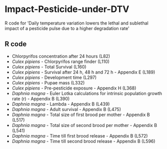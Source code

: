 # Impact-Pesticide-under-DTV
R code for 'Daily temperature variation lowers the lethal and sublethal impact of a pesticide pulse due to a higher degradation rate' 

## R code
* Chlorpyrifos concentration after 24 hours (L82)
* *Culex pipiens* - Chlorpyrifos range finder (L110)
* *Culex pipiens* - Total Survival (L160)
* *Culex pipiens* - Survival after 24 h, 48 h and 72 h - Appendix E (L189)
* *Culex pipiens* - Development time (L297)
* *Culex pipiens* - Pupae mass (L332)
* *Culex pipiens* - Pre-pesticide exposure - Appendix H (L368)
* *Daphnia magna* - Euler Lotka calculations for intrinsic population growth rate (r) - Appendix B (L390)
* *Daphnia magna* - Lambda - Appendix B (L439)
* *Daphnia magna* - Adult survival - Appendix B (L475)
* *Daphnia magna* - Total size of first brood per mother - Appendix B (L517)
* *Daphnia magna* - Total size of second brood per mother - Appendix B (L541)
* *Daphnia magna* - Time till first brood release - Appendix B (L572)
* *Daphnia magna* - Time till second brood release - Appendix B (L596)
